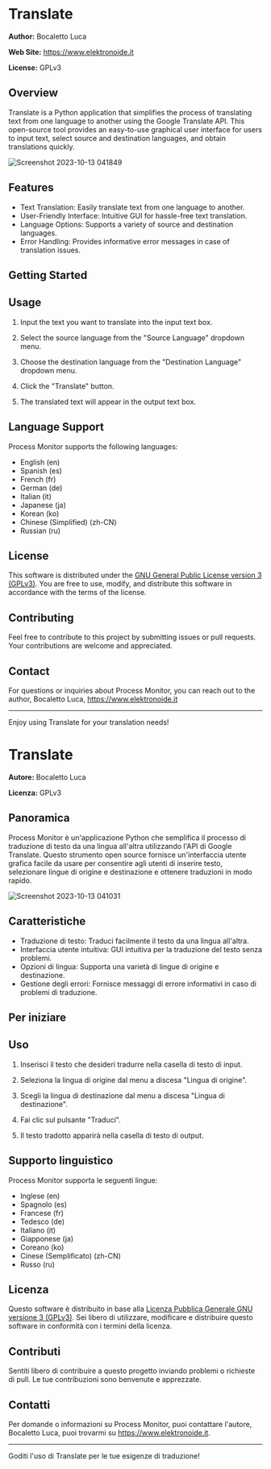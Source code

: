 # Translate
**Author:** Bocaletto Luca

**Web Site:** https://www.elektronoide.it

**License:** GPLv3

## Overview

Translate is a Python application that simplifies the process of translating text from one language to another using the Google Translate API. This open-source tool provides an easy-to-use graphical user interface for users to input text, select source and destination languages, and obtain translations quickly.

![Screenshot 2023-10-13 041849](https://github.com/elektronoide/Translate/assets/134635227/f790159a-7707-4686-975c-f878c83875e3)

## Features

- Text Translation: Easily translate text from one language to another.
- User-Friendly Interface: Intuitive GUI for hassle-free text translation.
- Language Options: Supports a variety of source and destination languages.
- Error Handling: Provides informative error messages in case of translation issues.

## Getting Started

## Usage

1. Input the text you want to translate into the input text box.

2. Select the source language from the "Source Language" dropdown menu.

3. Choose the destination language from the "Destination Language" dropdown menu.

4. Click the "Translate" button.

5. The translated text will appear in the output text box.

## Language Support

Process Monitor supports the following languages:
- English (en)
- Spanish (es)
- French (fr)
- German (de)
- Italian (it)
- Japanese (ja)
- Korean (ko)
- Chinese (Simplified) (zh-CN)
- Russian (ru)

## License

This software is distributed under the [GNU General Public License version 3 (GPLv3)](https://www.gnu.org/licenses/gpl-3.0.en.html). You are free to use, modify, and distribute this software in accordance with the terms of the license.

## Contributing

Feel free to contribute to this project by submitting issues or pull requests. Your contributions are welcome and appreciated.

## Contact

For questions or inquiries about Process Monitor, you can reach out to the author, Bocaletto Luca, https://www.elektronoide.it

---

Enjoy using Translate for your translation needs!

# Translate

**Autore:** Bocaletto Luca

**Licenza:** GPLv3

## Panoramica

Process Monitor è un'applicazione Python che semplifica il processo di traduzione di testo da una lingua all'altra utilizzando l'API di Google Translate. Questo strumento open source fornisce un'interfaccia utente grafica facile da usare per consentire agli utenti di inserire testo, selezionare lingue di origine e destinazione e ottenere traduzioni in modo rapido.

![Screenshot 2023-10-13 041031](https://github.com/elektronoide/Translate/assets/134635227/3060fb9b-471b-4803-8b2f-397df05ce590)

## Caratteristiche

- Traduzione di testo: Traduci facilmente il testo da una lingua all'altra.
- Interfaccia utente intuitiva: GUI intuitiva per la traduzione del testo senza problemi.
- Opzioni di lingua: Supporta una varietà di lingue di origine e destinazione.
- Gestione degli errori: Fornisce messaggi di errore informativi in caso di problemi di traduzione.

## Per iniziare

## Uso

1. Inserisci il testo che desideri tradurre nella casella di testo di input.

2. Seleziona la lingua di origine dal menu a discesa "Lingua di origine".

3. Scegli la lingua di destinazione dal menu a discesa "Lingua di destinazione".

4. Fai clic sul pulsante "Traduci".

5. Il testo tradotto apparirà nella casella di testo di output.

## Supporto linguistico

Process Monitor supporta le seguenti lingue:
- Inglese (en)
- Spagnolo (es)
- Francese (fr)
- Tedesco (de)
- Italiano (it)
- Giapponese (ja)
- Coreano (ko)
- Cinese (Semplificato) (zh-CN)
- Russo (ru)

## Licenza

Questo software è distribuito in base alla [Licenza Pubblica Generale GNU versione 3 (GPLv3)](https://www.gnu.org/licenses/gpl-3.0.en.html). Sei libero di utilizzare, modificare e distribuire questo software in conformità con i termini della licenza.

## Contributi

Sentiti libero di contribuire a questo progetto inviando problemi o richieste di pull. Le tue contribuzioni sono benvenute e apprezzate.

## Contatti

Per domande o informazioni su Process Monitor, puoi contattare l'autore, Bocaletto Luca, puoi trovarmi su https://www.elektronoide.it.

---

Goditi l'uso di Translate per le tue esigenze di traduzione!
